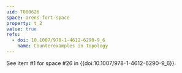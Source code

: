```yaml
---
uid: T000626
space: arens-fort-space
property: t_2
value: true
refs:
  - doi: 10.1007/978-1-4612-6290-9_6
    name: Counterexamples in Topology
---
```

See item #1 for space #26 in {{doi:10.1007/978-1-4612-6290-9_6}}.
